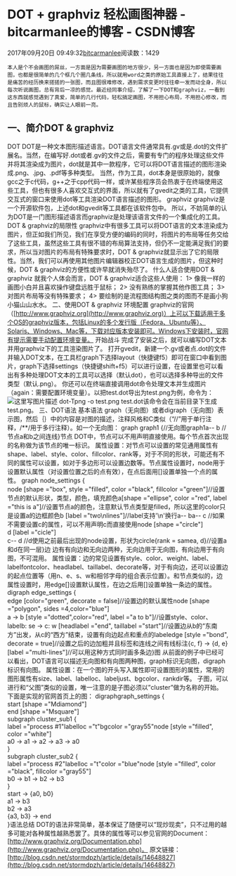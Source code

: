 
# DOT + graphviz 轻松画图神器 - bitcarmanlee的博客 - CSDN博客


2017年09月20日 09:49:32[bitcarmanlee](https://me.csdn.net/bitcarmanlee)阅读数：1429


`本人是个不会画图的屌丝，一方面是因为需要画图的地方很少，另一方面也是因为即使需要画图，也都是很简单的几个框几个圈几条线，所以就用word之类的原始工具直接上了，结果往往是痛苦的经历换来搓搓的一张图，而且图很难修改，遇到需求变更时往往牵一发而动全身，所以每次听说画图，总有背后一凉的感觉。最近经同事介绍，了解了一下DOT和graphviz，一看到这东西就感觉遇到了真爱，简单的几行代码，轻松搞定画图，不用担心布局，不用担心修改，而且告别烦人的鼠标，确实让人眼前一亮。`
## 一、简介DOT & graphviz
DOT
DOT是一种文本图形描述语言。DOT语言文件通常具有.gv或是.dot的文件扩展名。当然，在编写好.dot或者.gv的文件之后，需要有专门的程序处理这些文件并将其渲染成为图片，dot就是其中一款程序，它可以将DOT语言描述的图形渲染成.png、.jpg、.pdf等多种类型。
当然，作为工具，dot本身是很原始的，就像gcc之于c代码，g++之于cpp代码一样，或许某些程序员会热衷于在终端使用这些工具，但也有很多人喜欢交互式的界面，所以就有了gvedit之类的工具，它提供交互式的窗口来使用dot等工具渲染DOT语言描述的图形。
graphviz
graphviz是一个开源软件包，上述dot和gvedit等工具都在该软件包中。
所以，不妨简单的认为DOT是一门图形描述语言而graphviz是处理该语言文件的一个集成化的工具。
DOT & graphviz的局限性
graphviz中有很多工具可以将DOT语言的文本渲染成为图片，但正如我们所见，我们在享受方便的编码的同时，将图片的布局等任务交给了这些工具，虽然这些工具有很不错的布局算法支持，但仍不一定能满足我们的要求，所以当对图片的布局有特殊要求时，DOT & graphviz就显示出了它的局限性。当然，我们可以再使用其他图片编辑器校正DOT语言生成的图片，但这种时候，DOT & graphviz的方便性或许早就消失殆尽了。
什么人适合使用DOT & graphviz
就我个人体会而言，DOT & graphviz适合这些人使用：
1> 像我一样的画图小白并且喜欢操作键盘远胜于鼠标；
2> 没有熟练的掌握其他作图工具；
3> 对图片布局等没有特殊要求；
4> 要绘制的是流程图结构图之类的图而不是画小狗小猫山山水水。
二、使用DOT & graphviz
环境配置
graphviz的官网（[http://www.graphviz.org](http://www.graphviz.org)）上可以下载适用于多个OS的graphviz版本，包括Linux的多个发行版（Fedora、Ubuntu等）、Solaris、Windows、Mac等，下载对应版本安装即可。Windows下安装时，官网有提示需要手动配置环境变量。
开始战斗
完成了安装之后，就可以编写DOT文本并用graphviz下的工具渲染图片了。
打开gvedit，新建一个.gv或者点.dot的文件并输入DOT文本，在工具栏graph下选择layout（快捷键f5）即可在窗口中看到图片，graph下选择settings（快捷键shift+f5）可以进行设置，在设置里也可以看出有多种处理DOT文本的工具可以选择（默认dot），也可以选择多种导出的文件类型（默认.png）。
你还可以在终端直接调用dot命令处理文本并生成图片（again：需要配置环境变量）。以把test.dot导出为test.png为例，命令为：
![这里写图片描述](https://img-blog.csdn.net/20170920094452313?watermark/2/text/aHR0cDovL2Jsb2cuY3Nkbi5uZXQvYml0Y2FybWFubGVl/font/5a6L5L2T/fontsize/400/fill/I0JBQkFCMA==/dissolve/70/gravity/SouthEast)
dot-Tpng -o test.png test.dot该命令会在当前目录下生成test.png。
三、DOT语法
基本语法
graph（无向图）或者digraph（无向图）表示图，然后｛｝中的内容是对图的描述，注释风格和C类似（“//”用于单行注释，/**/用于多行注释）。如一个无向图：
graph graph1 {//无向图graph1a-- b          //节点a和b之间连线}节点
DOT中，节点可以不用声明直接使用。每个节点首次出现的名称做为该节点的唯一标识。
属性设置：对节点可以设置的常见通用属性有shape、label、style、color、fillcolor、rank等，对于不同的形状，可能还有不同的属性可以设置，如对于多边形可以设置边数等。节点属性设置时，node用于设置默认属性（对设置位置之后的点有效），在点后面用[]设置单独一个点的属性。
graph node_settings {  
    node [shape ="box", style ="filled", color ="black", fillcolor ="green"]//设置节点的默认形状，类型，颜色，填充颜色a[shape ="ellipse", color ="red", label ="this is a"]//设置节点a的颜色，注意默认节点类型是filled，所以这里的color只是设置a的边框颜色b [label ="two\nlines"]//label支持'\n'换行a-- ba-- c     //如果不需要设置c的属性，可以不用声明c而直接使用node [shape ="circle"]  
    d [label ="cicle"]  
    c-- d      //d使用之前最后出现的node设置，形状为circle{rank = samea, d}//设置a和d在同一层}边
边有有向边和无向边两种，无向边用于无向图，有向边用于有向图，不可混用。
属性设置：边的常见设置有style、color、weight、label、labelfontcolor、headlabel、taillabel、decorate等，对于有向边，还可以设置边的起点位置等（用n、e、s、w和相邻字母的组合表示位置）。和节点类似的，边属性设置时，用edge[]设置默认属性，在边之后用[]设置单独一条边的属性。
digraph edge_settings {  
    edge [color="green", decorate = false]//设置边的默认属性node [shape ="polygon", sides =4,color="blue"]  
    a -> b [style ="dotted",color="red", label ="a to b"]//设置style、color、labelb: se -> c: w [headlabel ="end",  taillabel ="start"]//设置边从b的“东南方”出发，从c的“西方”结束，设置有向边起点和重点的labeledge [style ="bond", decorate = true]//设置之后的边加粗并且标签和连线之间有线标注{c, f} -> {d, e} [label ="multi-lines"]//可以用这种方式同时画多条边}图
从前面的例子中已经可以看出，DOT语言可以描述无向图和有向图两种图，graph标识无向图，digraph标识有向图。
属性设置：在一个图的开头写入属性即可设置图形的属性，常用的图形属性有size、label、labelloc、labeljust、bgcolor、rankdir等。
子图，可以进行和“父图”类似的设置，唯一注意的是子图必须以”cluster”做为名称的开始。
下面是实现的官网首页上的图：
digraphgraph_settings {  
    start [shape ="Mdiamond"]  
    end [shape ="Msquare"]  
    subgraph cluster_sub1 {  
        label ="process \#1"labelloc ="t"bgcolor ="gray55"node [style ="filled", color ="white"]  
        a0 -> a1 -> a2 -> a3 -> a0  
    }  
    subgraph cluster_sub2 {  
        label ="process \#2"labelloc ="t"color ="blue"node [style ="filled", color ="black", fillcolor ="gray55"]  
        b0 -> b1 -> b2 -> b3  
    }  
    start -> {a0, b0}  
    a1 -> b3  
    b2 -> a3  
    {a3, b3} -> end  
}语法总结
DOT的语法非常简单，基本保证了随便可以“现炒现卖”，只不过用的越多可能对各种属性越熟悉罢了。具体的属性等可以参见官网的Document：[http://www.graphviz.org/Documentation.php](http://www.graphviz.org/Documentation.php)。
原文链接：[http://blog.csdn.net/stormdpzh/article/details/14648827](http://blog.csdn.net/stormdpzh/article/details/14648827)

